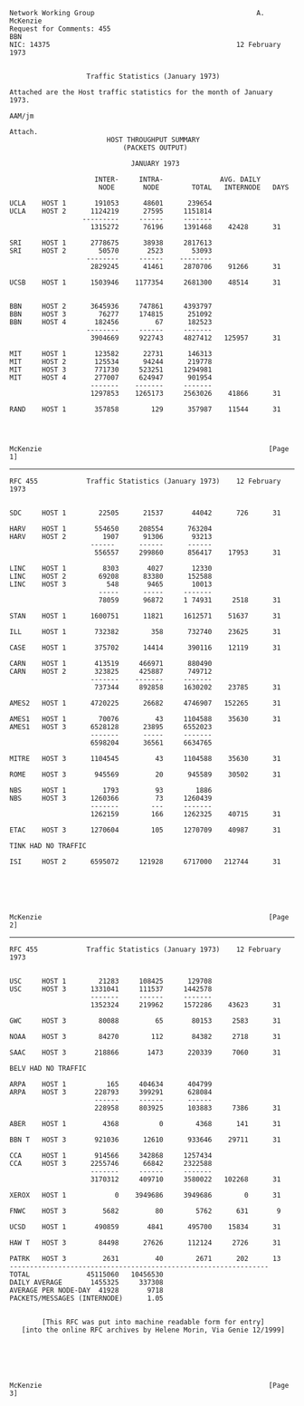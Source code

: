     Network Working Group                                        A. McKenzie
    Request for Comments: 455                                            BBN
    NIC: 14375                                              12 February 1973


                       Traffic Statistics (January 1973)

    Attached are the Host traffic statistics for the month of January 1973.

    AAM/jm

    Attach.
                            HOST THROUGHPUT SUMMARY
                                (PACKETS OUTPUT)

                                  JANUARY 1973

                         INTER-     INTRA-              AVG. DAILY
                          NODE       NODE        TOTAL   INTERNODE   DAYS

    UCLA    HOST 1       191053      48601      239654
    UCLA    HOST 2      1124219      27595     1151814
                      ---------     ------     -------
                        1315272      76196     1391468    42428      31

    SRI     HOST 1      2778675      38938     2817613
    SRI     HOST 2        50570       2523       53093
                       --------     ------    --------
                        2829245      41461     2870706    91266      31

    UCSB    HOST 1      1503946    1177354     2681300    48514      31


    BBN     HOST 2      3645936     747861     4393797
    BBN     HOST 3        76277     174815      251092
    BBN     HOST 4       182456         67      182523
                       --------     ------     -------
                        3904669     922743     4827412   125957      31

    MIT     HOST 1       123582      22731      146313
    MIT     HOST 2       125534      94244      219778
    MIT     HOST 3       771730     523251     1294981
    MIT     HOST 4       277007     624947      901954
                        -------    -------     -------
                        1297853    1265173     2563026    41866      31

    RAND    HOST 1       357858        129      357987    11544      31




    McKenzie                                                        [Page 1]

------------------------------------------------------------------------

``` newpage
RFC 455            Traffic Statistics (January 1973)    12 February 1973


SDC     HOST 1        22505      21537       44042      726      31

HARV    HOST 1       554650     208554      763204
HARV    HOST 2         1907      91306       93213
                    ------      ------      ------
                     556557     299860      856417    17953      31

LINC    HOST 1         8303       4027       12330
LINC    HOST 2        69208      83380      152588
LINC    HOST 3          548       9465       10013
                      -----      -----     -------
                      78059      96872     1 74931     2518      31

STAN    HOST 1      1600751      11821     1612571    51637      31

ILL     HOST 1       732382        358      732740    23625      31

CASE    HOST 1       375702      14414      390116    12119      31

CARN    HOST 1       413519     466971      880490
CARN    HOST 2       323825     425887      749712
                    -------    -------     -------
                     737344     892858     1630202    23785      31

AMES2   HOST 1      4720225      26682     4746907   152265      31

AMES1   HOST 1        70076         43     1104588    35630      31
AMES1   HOST 3      6528128      23895     6552023
                    -------      -----     -------
                    6598204      36561     6634765

MITRE   HOST 3      1104545         43     1104588    35630      31

ROME    HOST 3       945569         20      945589    30502      31

NBS     HOST 1         1793         93        1886
NBS     HOST 3      1260366         73     1260439
                    -------        ---     -------
                    1262159        166     1262325    40715      31

ETAC    HOST 3      1270604        105     1270709    40987      31

TINK HAD NO TRAFFIC

ISI     HOST 2      6595072     121928     6717000   212744      31






McKenzie                                                        [Page 2]
```

------------------------------------------------------------------------

``` newpage
RFC 455            Traffic Statistics (January 1973)    12 February 1973


USC     HOST 1        21283     108425      129708
USC     HOST 3      1331041     111537     1442578
                    -------     ------     -------
                    1352324     219962     1572286    43623      31

GWC     HOST 3        80088         65       80153     2583      31

NOAA    HOST 3        84270        112       84382     2718      31

SAAC    HOST 3       218866       1473      220339     7060      31

BELV HAD NO TRAFFIC

ARPA    HOST 1          165     404634      404799
ARPA    HOST 3       228793     399291      628084
                     ------     ------      ------
                     228958     803925      103883     7386      31

ABER    HOST 1         4368          0        4368      141      31

BBN T   HOST 3       921036      12610      933646    29711      31

CCA     HOST 1       914566     342868     1257434
CCA     HOST 3      2255746      66842     2322588
                    -------     ------     -------
                    3170312     409710     3580022   102268      31

XEROX   HOST 1            0    3949686     3949686        0      31

FNWC    HOST 3         5682         80        5762      631       9

UCSD    HOST 1       490859       4841      495700    15834      31

HAW T   HOST 3        84498      27626      112124     2726      31

PATRK   HOST 3         2631         40        2671      202      13
----------------------------------------------------------------
TOTAL              45115060   10456530
DAILY AVERAGE       1455325     337308
AVERAGE PER NODE-DAY  41928       9718
PACKETS/MESSAGES (INTERNODE)      1.05


        [This RFC was put into machine readable form for entry]
   [into the online RFC archives by Helene Morin, Via Genie 12/1999]






McKenzie                                                        [Page 3]
```
